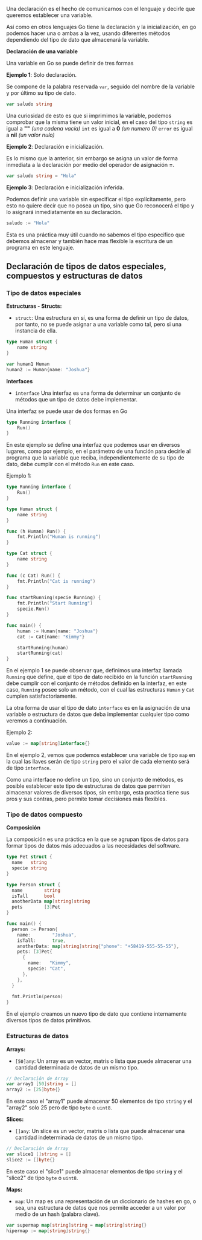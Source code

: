 Una declaración es el hecho de comunicarnos con el lenguaje y decirle
que queremos establecer una variable.

Así como en otros lenguajes Go tiene la declaración y la inicialización,
en go podemos hacer una o ambas a la vez, usando diferentes métodos dependiendo del tipo de dato que almacenará la variable.

**Declaración de una variable**

Una variable en Go se puede definir de tres formas

**Ejemplo 1**: Solo declaración.

Se compone de la palabra reservada `var`, seguido del nombre de la
variable y por último su tipo de dato.

```go
var saludo string
```

Una curiosidad de esto es que si imprimimos la variable, podemos
comprobar que la misma tiene un valor inicial, en el caso del tipo 
`string` es igual a **""** _(una cadena vacía)_
`int` es igual a **0** _(un numero 0)_
`error` es igual a **nil** _(un valor nulo)_

**Ejemplo 2**: Declaración e inicialización.

Es lo mismo que la anterior, sin embargo se asigna un valor de forma
inmediata a la declaración por medio del operador de asignación **=**.

```go
var saludo string = "Hola"
```

**Ejemplo 3**: Declaración e inicialización inferida.

Podemos definir una variable sin especificar el tipo explícitamente, pero esto no quiere decir que no posea un tipo, sino que Go reconocerá
el tipo y lo asignará inmediatamente en su declaración.

```go
saludo := "Hola"
```

Esta es una práctica muy útil cuando no sabemos el tipo especifico que
debemos almacenar y también hace mas flexible la escritura de un
programa en este lenguaje.

## Declaración de tipos de datos especiales, compuestos y estructuras de datos

### Tipo de datos especiales

**Estructuras - Structs:**

- `struct`: Una estructura en sí, es una forma de definir un tipo de datos, por tanto, no se puede asignar a una variable como tal, pero si una instancia de ella.

```go
type Human struct {
	name string
}

var human1 Human
human2 := Human{name: "Joshua"}
```

**Interfaces**

* `interface` Una interfaz es una forma de determinar un conjunto de métodos que un tipo de datos debe implementar.

Una interfaz se puede usar de dos formas en Go

```go
type Running interface {
	Run()
}
```

En este ejemplo se define una interfaz que podemos usar en diversos
lugares, como por ejemplo, en el parámetro de una función para decirle
al programa que la variable que reciba, independientemente de su tipo de
dato, debe cumplir con el método `Run` en este caso.

Ejemplo 1:

```go
type Running interface {
	Run()
}

type Human struct {
	name string
}

func (h Human) Run() {
	fmt.Println("Human is running")
}

type Cat struct {
	name string
}

func (c Cat) Run() {
	fmt.Println("Cat is running")
}

func startRunning(specie Running) {
	fmt.Println("Start Running")
	specie.Run()
}

func main() {
	human := Human{name: "Joshua"}
	cat := Cat{name: "Kimmy"}

	startRunning(human)
	startRunning(cat)
}
```

En el ejemplo 1 se puede observar que, definimos una interfaz llamada
`Running` que define, que el tipo de dato recibido en la función `startRunning` debe cumplir con el conjunto de métodos definido en la
interfaz, en este caso, `Running` posee solo un método, con el cual las
estructuras `Human` y `Cat` cumplen satisfactoriamente.

La otra forma de usar el tipo de dato `interface` es en la asignación de
una variable o estructura de datos que deba implementar cualquier tipo
como veremos a continuación.

Ejemplo 2:

```go
value := map[string]interface{}
```

En el ejemplo 2, vemos que podemos establecer una variable de tipo `map`
en la cual las llaves serán de tipo `string` pero el valor de cada
elemento será de tipo `interface`.

Como una interface no define un tipo, sino un conjunto de métodos, es
posible establecer este tipo de estructuras de datos que permiten
almacenar valores de diversos tipos, sin embargo, esta practica tiene sus pros y sus contras, pero permite tomar decisiones más flexibles.

### Tipo de datos compuesto

**Composición**

La composición es una práctica en la que se agrupan tipos de datos para
formar tipos de datos más adecuados a las necesidades del software.

```go
type Pet struct {
  name   string
  specie string
}

type Person struct {
  name        string
  isTall      bool
  anotherData map[string]string
  pets        [3]Pet
}

func main() {
  person := Person{
    name:        "Joshua",
    isTall:      true,
    anotherData: map[string]string{"phone": "+58419-555-55-55"},
    pets: [3]Pet{
      {
	    name:   "Kimmy",
	    specie: "Cat",
      },	
    },  	
  }
  
  fmt.Println(person)
}
```

En el ejemplo creamos un nuevo tipo de dato que contiene internamente
diversos tipos de datos primitivos.
### Estructuras de datos

**Arrays:**

- `[50]any`: Un array es un vector, matris o lista que puede almacenar una cantidad determinada de datos de un mismo tipo.

```go
// Declaración de Array
var array1 [50]string = []
array2 := [25]byte{}
```

En este caso el "array1" puede almacenar 50 elementos de tipo `string` y
el "array2" solo 25 pero de tipo `byte` o `uint8`.

**Slices:**

- `[]any`: Un slice es un vector, matris o lista que puede almacenar una cantidad indeterminada de datos de un mismo tipo.

```go
// Declaración de Array
var slice1 []string = []
slice2 := []byte{}
```

En este caso el "slice1" puede almacenar elementos de tipo `string` y
el "slice2" de tipo `byte` o `uint8`.

**Maps:**

- `map`: Un map es una representación de un diccionario de hashes en go, o sea, una estructura de datos que nos permite acceder a un valor por medio de un hash (palabra clave).

```go
var supermap map[string]string = map[string]string{}
hipermap := map[string]string{}
```
